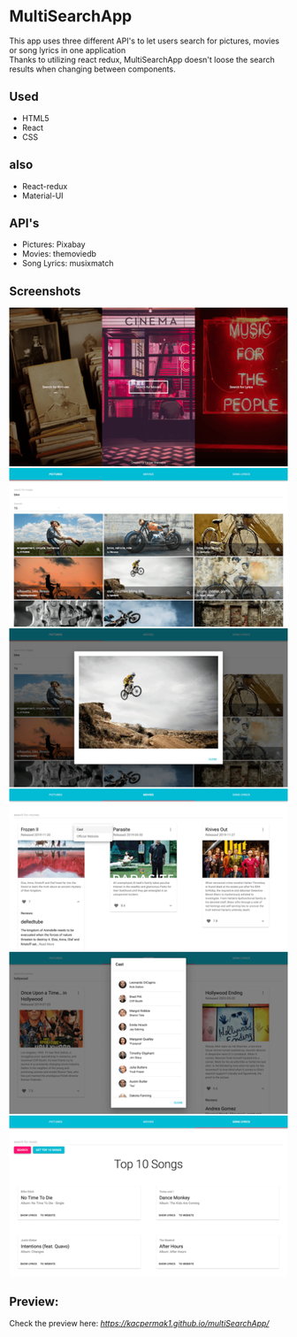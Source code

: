 # MultiSearchApp

This app uses three different API's to let users search for pictures, movies or song lyrics in one application<br/>
Thanks to utilizing react redux, MultiSearchApp doesn't loose the search results when changing between components.<br/> 

## Used

- HTML5
- React
- CSS

## also

- React-redux
- Material-UI

## API's

- Pictures: Pixabay 
- Movies: themoviedb
- Song Lyrics: musixmatch

## Screenshots

![multiSearchApp Picture](demo/1.png)<br/>
![multiSearchApp Picture](demo/2.png)<br/>
![multiSearchApp Picture](demo/3.png)<br/>
![multiSearchApp Picture](demo/4.png)<br/>
![multiSearchApp Picture](demo/5.png)<br/>
![multiSearchApp Picture](demo/6.png)<br/>

## Preview:

Check the preview here: *https://kacpermak1.github.io/multiSearchApp/*